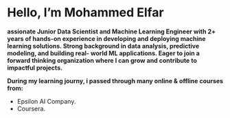 #  Hello, I’m Mohammed Elfar

**assionate Junior Data Scientist and Machine Learning Engineer with 2+ years of hands-on experience in developing
and deploying machine learning solutions. Strong background in data analysis, predictive modeling, and building real-
world ML applications. Eager to join a forward thinking organization where I can grow and contribute to impactful
projects.**

**During my learning journy, i passed through many online & offline courses from:**

- Epsilon AI Company.
- Coursera.


